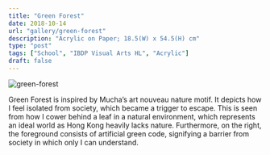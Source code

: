 ```yaml
---
title: "Green Forest"
date: 2018-10-14
url: "gallery/green-forest"
description: "Acrylic on Paper; 18.5(W) x 54.5(H) cm"
type: "post"
tags: ["School", "IBDP Visual Arts HL", "Acrylic"]
draft: false
---
```


![green-forest](/images/post/VA/green-forest.jpg)

Green Forest is inspired by Mucha’s art nouveau nature motif. It depicts how I feel isolated from society, which became a trigger to escape. This is seen from how I cower behind a leaf in a natural environment, which represents an ideal world as Hong Kong heavily lacks nature. Furthermore, on the right, the foreground consists of artificial green code, signifying a barrier from society in which only I can understand.
